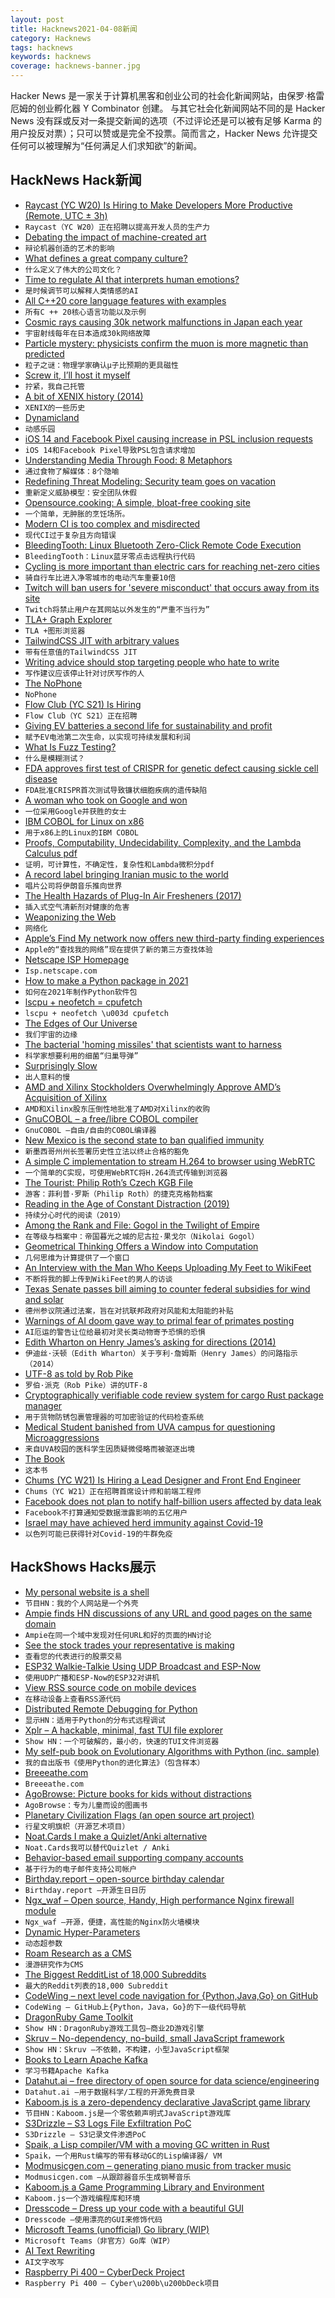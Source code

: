 ```yaml
---
layout: post
title: Hacknews2021-04-08新闻
category: Hacknews
tags: hacknews
keywords: hacknews
coverage: hacknews-banner.jpg
---
```


Hacker News 是一家关于计算机黑客和创业公司的社会化新闻网站，由保罗·格雷厄姆的创业孵化器 Y Combinator 创建。
与其它社会化新闻网站不同的是 Hacker News 没有踩或反对一条提交新闻的选项（不过评论还是可以被有足够 Karma 的用户投反对票）；只可以赞或是完全不投票。简而言之，Hacker News 允许提交任何可以被理解为“任何满足人们求知欲”的新闻。

## HackNews Hack新闻


- [Raycast (YC W20) Is Hiring to Make Developers More Productive (Remote, UTC ± 3h)](https://raycast.com/jobs)
- `Raycast（YC W20）正在招聘以提高开发人员的生产力`
- [Debating the impact of machine-created art](https://nautil.us/issue/98/mind/picassos-got-nothing-on-ai-artists-rp)
- `辩论机器创造的艺术的影响`
- [What defines a great company culture?](https://twitter.com/danrose999/status/1378393523213373440)
- `什么定义了伟大的公司文化？`
- [Time to regulate AI that interprets human emotions?](https://www.nature.com/articles/d41586-021-00868-5)
- `是时候调节可以解释人类情感的AI`
- [All C++20 core language features with examples](https://oleksandrkvl.github.io/2021/04/02/cpp-20-overview.html)
- `所有C ++ 20核心语言功能以及示例`
- [Cosmic rays causing 30k network malfunctions in Japan each year](https://mainichi.jp/english/articles/20210405/p2g/00m/0bu/028000c)
- `宇宙射线每年在日本造成30k网络故障`
- [Particle mystery: physicists confirm the muon is more magnetic than predicted](https://www.sciencemag.org/news/2021/04/particle-mystery-deepens-physicists-confirm-muon-more-magnetic-predicted)
- `粒子之谜：物理学家确认μ子比预期的更具磁性`
- [Screw it, I’ll host it myself](https://www.markozivanovic.com/screw-it-ill-host-it-myself/)
- `拧紧，我自己托管`
- [A bit of XENIX history (2014)](http://seefigure1.com/2014/04/15/xenixtime.html)
- `XENIX的一些历史`
- [Dynamicland](https://dynamicland.org/)
- `动感乐园`
- [iOS 14 and Facebook Pixel causing increase in PSL inclusion requests](https://github.com/publicsuffix/list/issues/1245)
- `iOS 14和Facebook Pixel导致PSL包含请求增加`
- [Understanding Media Through Food: 8 Metaphors](https://pratik.is/writing/essays/media-as-food)
- `通过食物了解媒体：8个隐喻`
- [Redefining Threat Modeling: Security team goes on vacation](https://segment.com/blog/redefining-threat-modeling/)
- `重新定义威胁模型：安全团队休假`
- [Opensource.cooking: A simple, bloat-free cooking site](https://opensource.cooking)
- `一个简单，无肿胀的烹饪场所。`
- [Modern CI is too complex and misdirected](https://gregoryszorc.com/blog/2021/04/07/modern-ci-is-too-complex-and-misdirected/)
- `现代CI过于复杂且方向错误`
- [BleedingTooth: Linux Bluetooth Zero-Click Remote Code Execution](https://google.github.io/security-research/pocs/linux/bleedingtooth/writeup.html)
- `BleedingTooth：Linux蓝牙零点击远程执行代码`
- [Cycling is more important than electric cars for reaching net-zero cities](https://theconversation.com/cycling-is-ten-times-more-important-than-electric-cars-for-reaching-net-zero-cities-157163)
- `骑自行车比进入净零城市的电动汽车重要10倍`
- [Twitch will ban users for 'severe misconduct' that occurs away from its site](https://www.reuters.com/article/us-twitch-moderation/twitch-will-ban-users-for-severe-misconduct-that-occurs-away-from-its-site-idUSKBN2BU2QJ)
- `Twitch将禁止用户在其网站以外发生的“严重不当行为”`
- [TLA+ Graph Explorer](https://github.com/afonsonf/tlaplus-graph-explorer)
- `TLA +图形浏览器`
- [TailwindCSS JIT with arbitrary values](https://tailwindcss.com/docs/just-in-time-mode)
- `带有任意值的TailwindCSS JIT`
- [Writing advice should stop targeting people who hate to write](https://enkiv2.medium.com/writing-advice-should-stop-targeting-people-who-hate-to-write-6d7d658954d2)
- `写作建议应该停止针对讨厌写作的人`
- [The NoPhone](https://www.thenophone.com)
- `NoPhone`
- [Flow Club (YC S21) Is Hiring](https://www.workatastartup.com/jobs/43166)
- `Flow Club（YC S21）正在招聘`
- [Giving EV batteries a second life for sustainability and profit](https://techcrunch.com/2021/04/06/giving-ev-batteries-a-second-life-for-sustainability-and-profit/)
- `赋予EV电池第二次生命，以实现可持续发展和利润`
- [What Is Fuzz Testing?](https://blog.fuzzbuzz.io/what-is-fuzz-testing)
- `什么是模糊测试？`
- [FDA approves first test of CRISPR for genetic defect causing sickle cell disease](https://news.berkeley.edu/2021/03/30/fda-approves-first-test-of-crispr-to-correct-genetic-defect-causing-sickle-cell-disease/)
- `FDA批准CRISPR首次测试导致镰状细胞疾病的遗传缺陷`
- [A woman who took on Google and won](https://www.bbc.com/news/technology-56659212)
- `一位采用Google并获胜的女士`
- [IBM COBOL for Linux on x86](https://www-01.ibm.com/common/ssi/ShowDoc.wss?docURL=/common/ssi/rep_ca/9/872/ENUSAP21-0019/index.html&request_locale=en)
- `用于x86上的Linux的IBM COBOL`
- [Proofs, Computability, Undecidability, Complexity, and the Lambda Calculus pdf](https://www.cis.upenn.edu/~cis511/notes/proofslambda.pdf)
- `证明，可计算性，不确定性，复杂性和Lambda微积分pdf`
- [A record label bringing Iranian music to the world](https://www.huckmag.com/art-and-culture/the-record-label-bringing-iranian-music-to-the-world/)
- `唱片公司将伊朗音乐推向世界`
- [The Health Hazards of Plug-In Air Fresheners (2017)](https://www.indoordoctor.com/health-hazards-plug-air-fresheners/)
- `插入式空气清新剂对健康的危害`
- [Weaponizing the Web](https://www.nybooks.com/articles/2021/04/08/weaponizing-the-web/)
- `网络化`
- [Apple’s Find My network now offers new third-party finding experiences](https://www.apple.com/newsroom/2021/04/apples-find-my-network-now-offers-new-third-party-finding-experiences/)
- `Apple的“查找我的网络”现在提供了新的第三方查找体验`
- [Netscape ISP Homepage](https://isp.netscape.com)
- `Isp.netscape.com`
- [How to make a Python package in 2021](https://antonz.org/python-packaging/)
- `如何在2021年制作Python软件包`
- [lscpu + neofetch = cpufetch](https://github.com/Dr-Noob/cpufetch)
- `lscpu + neofetch \u003d cpufetch`
- [The Edges of Our Universe](https://arxiv.org/abs/2104.01191)
- `我们宇宙的边缘`
- [The bacterial 'homing missiles' that scientists want to harness](https://phys.org/news/2021-04-incredible-bacterial-homing-missiles-scientists.html)
- `科学家想要利用的细菌“归巢导弹”`
- [Surprisingly Slow](https://gregoryszorc.com/blog/2021/04/06/surprisingly-slow/)
- `出人意料的慢`
- [AMD and Xilinx Stockholders Overwhelmingly Approve AMD’s Acquisition of Xilinx](https://www.amd.com/en/press-releases/2021-04-07-amd-and-xilinx-stockholders-overwhelmingly-approve-amd-s-acquisition)
- `AMD和Xilinx股东压倒性地批准了AMD对Xilinx的收购`
- [GnuCOBOL – a free/libre COBOL compiler](https://gnucobol.sourceforge.io/)
- `GnuCOBOL –自由/自由的COBOL编译器`
- [New Mexico is the second state to ban qualified immunity](https://innocenceproject.org/new-mexico-historic-legislation-to-end-qualified-immunity/)
- `新墨西哥州州长签署历史性立法以终止合格的豁免`
- [A simple C implementation to stream H.264 to browser using WebRTC](https://github.com/sepfy/pear)
- `一个简单的C实现，可使用WebRTC将H.264流式传输到浏览器`
- [The Tourist: Philip Roth’s Czech KGB File](https://www.tabletmag.com/sections/arts-letters/articles/philip-roth-the-tourist)
- `游客：菲利普·罗斯（Philip Roth）的捷克克格勃档案`
- [Reading in the Age of Constant Distraction (2019)](https://www.theparisreview.org/blog/2019/02/08/reading-in-the-age-of-constant-distraction/)
- `持续分心时代的阅读（2019）`
- [Among the Rank and File: Gogol in the Twilight of Empire](https://www.thenation.com/article/culture/gogol-nose-other-stories/)
- `在等级与档案中：帝国暮光之城的尼古拉·果戈尔（Nikolai Gogol）`
- [Geometrical Thinking Offers a Window into Computation](https://www.simonsfoundation.org/2021/04/07/geometrical-thinking-offers-a-window-into-computation/)
- `几何思维为计算提供了一个窗口`
- [An Interview with the Man Who Keeps Uploading My Feet to WikiFeet](https://www.thecut.com/2021/04/a-q-and-a-with-the-man-who-keeps-uploading-my-feet-to-wikifeet.html)
- `不断将我的脚上传到WikiFeet的男人的访谈`
- [Texas Senate passes bill aiming to counter federal subsidies for wind and solar](https://www.houstonchronicle.com/politics/texas/article/Texas-Senate-passes-bill-aiming-to-counter-16062267.php)
- `德州参议院通过法案，旨在对抗联邦政府对风能和太阳能的补贴`
- [Warnings of AI doom gave way to primal fear of primates posting](https://www.thenewatlantis.com/publications/welcoming-our-new-robot-overlords)
- `AI厄运的警告让位给最初对灵长类动物寄予恐惧的恐惧`
- [Edith Wharton on Henry James’s asking for directions (2014)](https://edithwhartonsociety.wordpress.com/2014/08/08/reply-edith-wharton-on-henry-jamess-asking-for-directions/)
- `伊迪丝·沃顿（Edith Wharton）关于亨利·詹姆斯（Henry James）的问路指示（2014）`
- [UTF-8 as told by Rob Pike](http://doc.cat-v.org/bell_labs/utf-8_history)
- `罗伯·派克（Rob Pike）讲的UTF-8`
- [Cryptographically verifiable code review system for cargo Rust package manager](https://github.com/crev-dev/cargo-crev)
- `用于货物防锈包裹管理器的可加密验证的代码检查系统`
- [Medical Student banished from UVA campus for questioning Microaggressions](https://reason.com/2021/04/07/microaggressions-uva-student-kieran-bhattacharya-threat/)
- `来自UVA校园的医科学生因质疑微侵略而被驱逐出境`
- [The Book](https://99percentinvisible.org/episode/the-real-book/)
- `这本书`
- [Chums (YC W21) Is Hiring a Lead Designer and Front End Engineer](https://www.workatastartup.com/companies/chums)
- `Chums（YC W21）正在招聘首席设计师和前端工程师`
- [Facebook does not plan to notify half-billion users affected by data leak](https://www.reuters.com/article/us-facebook-data-leak-idUSKBN2BU2ZY)
- `Facebook不打算通知受数据泄露影响的五亿用户`
- [Israel may have achieved herd immunity against Covid-19](https://www.israel21c.org/israel-may-have-achieved-herd-immunity-against-covid-19/)
- `以色列可能已获得针对Covid-19的牛群免疫`


## HackShows Hacks展示

- [ My personal website is a shell](https://aava.sh)
- `节目HN：我的个人网站是一个外壳`
- [ Ampie finds HN discussions of any URL and good pages on the same domain](https://ampie.app/url-context?url=http%3A%2F%2Fpaulgraham.com%2F)
- `Ampie在同一个域中发现对任何URL和好的页面的HN讨论`
- [ See the stock trades your representative is making](item?id=26700983)
- `查看您的代表进行的股票交易`
- [ ESP32 Walkie-Talkie Using UDP Broadcast and ESP-Now](https://www.youtube.com/watch?v=d_h38X4_eQQ)
- `使用UDP广播和ESP-Now的ESP32对讲机`
- [ View RSS source code on mobile devices](https://www.listennotes.com/rss-viewer/)
- `在移动设备上查看RSS源代码`
- [ Distributed Remote Debugging for Python](https://github.com/vladkol/azure-debug-relay)
- `显示HN：适用于Python的分布式远程调试`
- [ Xplr – A hackable, minimal, fast TUI file explorer](https://github.com/sayanarijit/xplr)
- `Show HN：一个可破解的，最小的，快速的TUI文件浏览器`
- [ My self-pub book on Evolutionary Algorithms with Python (inc. sample)](https://datacrayon.com/shop/product/practical-evolutionary-algorithms-book/)
- `我的自出版书《使用Python的进化算法》（包含样本）`
- [ Breeeathe.com](https://www.breeeathe.com/)
- `Breeeathe.com`
- [ AgoBrowse: Picture books for kids without distractions](https://bitbucket.org/BjornErlingFloetten/agobrowse)
- `AgoBrowse：专为儿童而设的图画书`
- [ Planetary Civilization Flags (an open source art project)](https://www.planetaryflags.com/)
- `行星文明旗帜（开源艺术项目）`
- [ Noat.Cards I make a Quizlet/Anki alternative](https://noat.cards/blog/noatcards_2)
- `Noat.Cards我可以替代Quizlet / Anki`
- [ Behavior-based email supporting company accounts](https://userlist.com/features/company-accounts/)
- `基于行为的电子邮件支持公司帐户`
- [ Birthday.report – open-source birthday calendar](https://birthday.report)
- `Birthday.report –开源生日日历`
- [ Ngx_waf – Open source, Handy, High performance Nginx firewall module](https://github.com/ADD-SP/ngx_waf)
- `Ngx_waf –开源，便捷，高性能的Nginx防火墙模块`
- [ Dynamic Hyper-Parameters](https://github.com/lab-ml/labml/blob/master/guides/dynamic_hyperparameters.md)
- `动态超参数`
- [ Roam Research as a CMS](https://ivywrite.io/)
- `漫游研究作为CMS`
- [ The Biggest RedditList of 18,000 Subreddits](https://docs.google.com/spreadsheets/d/1hXPcH3CAzz3gb08Wb9_tROvry99FdVb_dXh3Eps-rLI/edit#gid=262514580)
- `最大的Reddit列表的18,000 Subreddit`
- [ CodeWing – next level code navigation for {Python,Java,Go} on GitHub](https://codewing.dev)
- `CodeWing – GitHub上{Python，Java，Go}的下一级代码导航`
- [ DragonRuby Game Toolkit](http://dragonruby.org/toolkit/game)
- `Show HN：DragonRuby游戏工具包–商业2D游戏引擎`
- [ Skruv – No-dependency, no-build, small JavaScript framework](https://skruv.io/)
- `Show HN：Skruv –不依赖，不构建，小型JavaScript框架`
- [ Books to Learn Apache Kafka](https://1900jwatson.medium.com/the-best-books-to-learn-apache-kafka-b808f9be43d9)
- `学习书籍Apache Kafka`
- [ Datahut.ai – free directory of open source for data science/engineering](https://datahut.ai)
- `Datahut.ai –用于数据科学/工程的开源免费目录`
- [ Kaboom.js is a zero-dependency declarative JavaScript game library](https://kaboomjs.com/)
- `节目HN：Kaboom.js是一个零依赖声明式JavaScript游戏库`
- [ S3Drizzle – S3 Logs File Exfiltration PoC](https://github.com/nagwag/s3drizzle)
- `S3Drizzle – S3记录文件渗透PoC`
- [ Spaik, a Lisp compiler/VM with a moving GC written in Rust](https://github.com/snyball/spaik)
- `Spaik，一个用Rust编写的带有移动GC的Lisp编译器/ VM`
- [ Modmusicgen.com – generating piano music from tracker music](https://modmusicgen.com/)
- `Modmusicgen.com –从跟踪器音乐生成钢琴音乐`
- [ Kaboom.js a Game Programming Library and Environment](http://blog.repl.it/kaboom)
- `Kaboom.js一个游戏编程库和环境`
- [ Dresscode – Dress up your code with a beautiful GUI](https://github.com/pyrustic/dresscode/)
- `Dresscode –使用漂亮的GUI来修饰代码`
- [ Microsoft Teams (unofficial) Go library (WIP)](https://github.com/fossteams/teams-api)
- `Microsoft Teams（非官方）Go库（WIP）`
- [ AI Text Rewriting](https://uglot.ai)
- `AI文字改写`
- [ Raspberry Pi 400 – CyberDeck Project](https://learn.adafruit.com/cyberdeck-plate?embeds=allow)
- `Raspberry Pi 400 – Cyber\u200b\u200bDeck项目`

